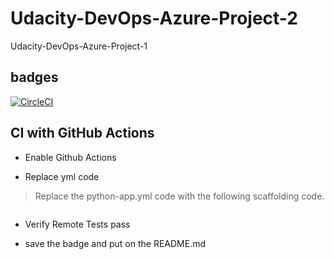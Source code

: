 # Udacity-DevOps-Azure-Project-2
Udacity-DevOps-Azure-Project-1

badges
------
[![CircleCI](https://circleci.com/gh/jfcb853/Udacity-DevOps-Azure-Project-2.svg?style=svg)](https://app.circleci.com/pipelines/github/jfcb853/Udacity-DevOps-Azure-Project-2)


## CI with GitHub Actions

* Enable Github Actions

* Replace yml code

> Replace the python-app.yml code with the following scaffolding code.

```sh

```

* Verify Remote Tests pass

* save the badge and put on the README.md


